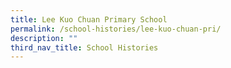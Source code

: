 ```yaml
---
title: Lee Kuo Chuan Primary School
permalink: /school-histories/lee-kuo-chuan-pri/
description: ""
third_nav_title: School Histories
---
```

